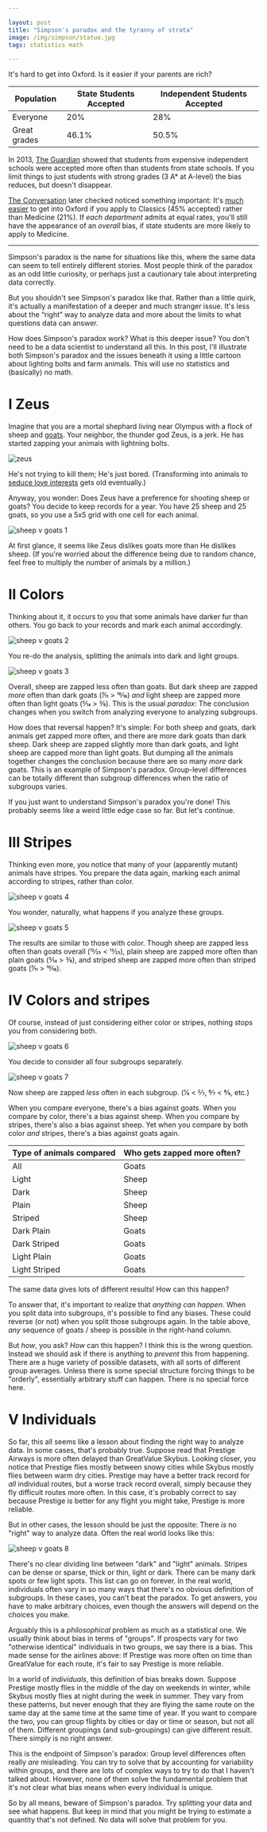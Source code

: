 ```yaml
---

layout: post
title: "Simpson's paradox and the tyranny of strata"
image: /img/simpson/statue.jpg
tags: statistics math

---
```

It's hard to get into Oxford. Is it easier if your parents are rich?

| Population          | State Students Accepted | Independent Students Accepted |
| -------------------- | ------------------------- | ------------------------------- |
| Everyone  | 20%                       | 28%                             |
| Great grades | 46.1%                       | 50.5%  |

In 2013, [The Guardian](https://www.theguardian.com/education/2013/aug/14/oxford-university-private-a-level) showed that students from expensive independent schools were accepted more often than students from state schools. If you limit things to just students with strong grades (3 A* at A-level) the bias reduces, but doesn't disappear.

[The Conversation](https://theconversation.com/hard-evidence-is-oxford-biased-against-state-students-18979) later checked noticed something important: It's [much easier](https://www.ox.ac.uk/sites/files/oxford/Annual%20Admissions%20Statistical%20Report%202020.pdf) to get into Oxford if you apply to Classics (45% accepted) rather than Medicine (21%). If *each department* admits at equal rates, you'll still have the appearance of an *overall* bias, if state students are more likely to apply to Medicine.

---

Simpson's paradox is the name for situations like this, where the same data can seem to tell entirely different stories. Most people think of the paradox as an odd little curiosity, or perhaps just a cautionary tale about interpreting data correctly.

But you shouldn't see Simpson's paradox like that. Rather than a little quirk, it's actually a manifestation of a deeper and much stranger issue. It's less about the “right” way to analyze data and more about the limits to what questions data can answer.

How does Simpson's paradox work? What is this deeper issue? You don't need to be a data scientist to understand all this. In this post, I'll illustrate both Simpson's paradox and the issues beneath it using a little cartoon about lighting bolts and farm animals. This will use no statistics and (basically) no math.

# I Zeus

Imagine that you are a mortal shephard living near Olympus with a flock of sheep and [goats](https://dyno-might.github.io/2020/09/17/making-the-monty-hall-problem-weirder-but-obvious/).  Your neighbor, the thunder god Zeus, is a jerk. He has started zapping your animals with lightning bolts.

![zeus](/img/simpson/zeus.png)

He's not trying to kill them; He's just bored. (Transforming into animals to [seduce love interests](https://en.wikipedia.org/wiki/Zeus#Transformation_of_Zeus) gets old eventually.)

Anyway, you wonder: Does Zeus have a preference for shooting sheep or goats? You decide to keep records for a year. You have 25 sheep and 25 goats, so you use a 5x5 grid with one cell for each animal.

![sheep v goats 1](/img/simpson/sheep_v_goats1.png)

At first glance, it seems like Zeus dislikes goats more than He dislikes sheep. (If you're worried about the difference being due to random chance, feel free to multiply the number of animals by a million.)

# II Colors

Thinking about it, it occurs to you that some animals have darker fur than others. You go back to your records and mark each animal accordingly.

![sheep v goats 2](/img/simpson/sheep_v_goats2.png)

You re-do the analysis, splitting the animals into dark and light groups.

![sheep v goats 3](/img/simpson/sheep_v_goats3.png)

Overall, sheep are zapped less often than goats. But dark sheep are zapped *more* often than dark goats (7⁄11 > 10⁄16) *and* light sheep are zapped more often than light goats (5⁄14 > 3⁄9). This is the usual *paradox*: The conclusion changes when you switch from analyzing everyone to analyzing subgroups.

How does that reversal happen? It's simple: For both sheep and goats, dark animals get zapped more often, and there are more dark goats than dark sheep. Dark sheep are zapped slightly more than dark goats, and light sheep are capped more than light goats. But dumping all the animals together changes the conclusion because there are so many *more* dark goats. This is an example of Simpson's paradox. Group-level differences can be totally different than subgroup differences when the ratio of subgroups varies.

If you just want to understand Simpson's paradox you're done! This probably seems like a weird little edge case so far. But let's continue.

# III Stripes

Thinking even more, you notice that many of your (apparently mutant) animals have stripes. You prepare the data again, marking each animal according to stripes, rather than color.

![sheep v goats 4](/img/simpson/sheep_v_goats4.png)

You wonder, naturally, what happens if you analyze these groups.

![sheep v goats 5](/img/simpson/sheep_v_goats5.png)

The results are similar to those with color. Though sheep are zapped less often than goats overall (12⁄25 < 13⁄25), plain sheep are zapped more often than plain goats (5⁄14 > 3⁄9), and striped sheep are zapped more often than striped goats (7⁄11 > 10⁄16).

# IV Colors and stripes

Of course, instead of just considering either color or stripes, nothing stops you from considering both.

![sheep v goats 6](/img/simpson/sheep_v_goats6.png)

You decide to consider all four subgroups separately.

![sheep v goats 7](/img/simpson/sheep_v_goats7.png)

Now sheep are zapped *less* often in each subgroup. (1⁄4 < 2⁄7, 6⁄7 < 8⁄9, etc.)

When you compare everyone, there's a bias against goats. When you compare by color, there's a bias against sheep. When you compare by stripes, there's also a bias against sheep. Yet when you compare by both color *and* stripes, there's a bias against goats again.

Type of animals compared|Who gets zapped more often?
-|-
All| Goats
Light | Sheep
Dark | Sheep
Plain | Sheep
Striped | Sheep
Dark Plain | Goats
Dark Striped | Goats
Light Plain | Goats
Light Striped | Goats

The same data gives lots of different results! How can this happen?

To answer that, it's important to realize that *anything can happen*. When you split data into subgroups, it's possible to find any biases. These could reverse (or not) when you split those subgroups again. In the table above, *any* sequence of goats / sheep is possible in the right-hand column.

But *how*, you ask? *How* can this happen? I think this is the wrong question. Instead we should ask if there is anything to *prevent* this from happening. There are a huge variety of possible datasets, with all sorts of different group averages. Unless there is some special structure forcing things to be "orderly", essentially arbitrary stuff can happen. There is no special force here.

# V Individuals

So far, this all seems like a lesson about finding the right way to analyze data. In some cases, that's probably true. Suppose read that Prestige Airways is more often delayed than GreatValue Skybus. Looking closer, you notice that Prestige flies mostly between snowy cities while Skybus mostly flies between warm dry cities. Prestige may have a better track record for *all* individual routes, but a worse track record overall, simply because they fly difficult routes more often. In this case, it's probably correct to say because Prestige is better for any flight you might take, Prestige is more reliable. 

But in other cases, the lesson should be just the opposite: There *is* no "right" way to analyze data. Often the real world looks like this:

![sheep v goats 8](/img/simpson/sheep_v_goats8.png)

There's no clear dividing line between "dark" and "light" animals. Stripes can be dense or sparse, thick or thin, light or dark. There can be many dark spots or few light spots. This list can go on forever. In the real world, individuals often vary in so many ways that there's no obvious definition of subgroups. In these cases, you can't beat the paradox. To get answers, you have to make arbitrary choices, even though the answers will depend on the choices you make.

Arguably this is a *philosophical* problem as much as a statistical one. We usually think about bias in terms of "groups". If prospects vary for two "otherwise identical" individuals in two groups, we say there is a bias. This made sense for the airlines above: If Prestige was more often on time than GreatValue for each route, it's fair to say Prestige is more reliable.

In a world of *individuals*, this definition of bias breaks down. Suppose Prestige mostly flies in the middle of the day on weekends in winter, while Skybus mostly flies at night during the week in summer. They vary from these patterns, but never enough that they are flying the same route on the same day at the same time at the same time of year. If you want to compare the two, you can group flights by cities or day or time or season, but not all of them. Different groupings (and sub-groupings) can give different result. There simply is no right answer.

This is the endpoint of Simpson's paradox: Group level differences often really *are* misleading. You can try to solve that by accounting for variability within groups, and there are lots of complex ways to try to do that I haven't talked about. However, none of them solve the fundamental problem that it's not clear what bias means when every individual is unique.

So by all means, beware of Simpson's paradox. Try splitting your data and see what happens. But keep in mind that you might be trying to estimate a quantity that's not defined. No data will solve that problem for you.
